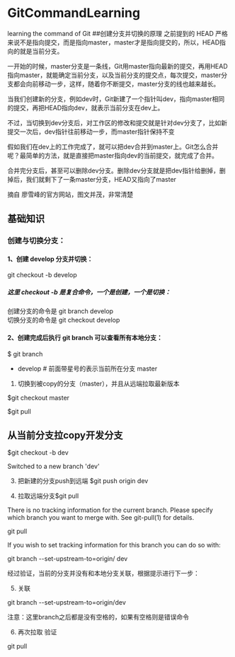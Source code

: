# GitCommandLearning
learning the command of Git
##创建分支并切换的原理
之前提到的 HEAD 严格来说不是指向提交，而是指向master，master才是指向提交的，所以，HEAD指向的就是当前分支。

一开始的时候，master分支是一条线，Git用master指向最新的提交，再用HEAD指向master，就能确定当前分支，以及当前分支的提交点，每次提交，master分支都会向前移动一步，这样，随着你不断提交，master分支的线也越来越长。

当我们创建新的分支，例如dev时，Git新建了一个指针叫dev，指向master相同的提交，再把HEAD指向dev，就表示当前分支在dev上。

不过，当切换到dev分支后，对工作区的修改和提交就是针对dev分支了，比如新提交一次后，dev指针往前移动一步，而master指针保持不变

假如我们在dev上的工作完成了，就可以把dev合并到master上。Git怎么合并呢？最简单的方法，就是直接把master指向dev的当前提交，就完成了合并。

合并完分支后，甚至可以删除dev分支。删除dev分支就是把dev指针给删掉，删掉后，我们就剩下了一条master分支，HEAD又指向了master

摘自 廖雪峰的官方网站，图文并茂，非常清楚

## 基础知识
### 创建与切换分支：
#### 1、创建 develop 分支并切换：

git checkout -b develop
##### 这里 checkout -b 是复合命令，一个是创建，一个是切换：<br>
创建分支的命令是 git branch develop <br>
切换分支的命令是 git checkout develop <br>
#### 2、创建完成后执行 git branch 可以查看所有本地分支：

$ git branch
* develop # 前面带星号的表示当前所在分支
  master

1. 切换到被copy的分支（master），并且从远端拉取最新版本

$git checkout master

$git pull



## 从当前分支拉copy开发分支

$git checkout -b dev

Switched to a new branch 'dev'



3. 把新建的分支push到远端
$git push origin dev



4. 拉取远端分支$git pull

There is no tracking information for the current branch.
Please specify which branch you want to merge with.
See git-pull(1) for details.

git pull <remote> <branch>

If you wish to set tracking information for this branch you can do so with:

git branch --set-upstream-to=origin/<branch> dev

经过验证，当前的分支并没有和本地分支关联，根据提示进行下一步：


5. 关联

git branch --set-upstream-to=origin/dev

注意：这里branch之后都是没有空格的，如果有空格则是错误命令



6. 再次拉取 验证

git pull
